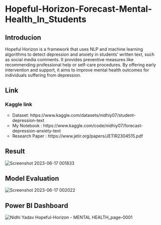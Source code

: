 # Hopeful-Horizon-Forecast-Mental-Health_In_Students

## Introducion
Hopeful Horizon is a framework that uses NLP and machine learning algorithms to detect depression and anxiety in students' written text, such as social media comments. It provides preventive measures like recommending professional help or self-care procedures. By offering early intervention and support, it aims to improve mental health outcomes for individuals suffering from depression.

## Link
### Kaggle link
<ul style="list-style-type:circle;">
  <li>Dataset: https://www.kaggle.com/datasets/nidhiy07/student-depression-text</li>
  <li> My Notebook : https://www.kaggle.com/code/nidhiy07/forecast-depression-anxiety-text </li>
  <li> Research Paper : https://www.jetir.org/papers/JETIR2304515.pdf </li>
</ul>

## Result
![Screenshot 2023-06-17 001833](https://github.com/nidhiy7/Netflix_Data_Analysis_using_Power_Bi_Tableau_Dashboard/assets/80893000/6f38c14a-f531-45cc-9145-e48d5bc800d0)

## Model Evaluation

![Screenshot 2023-06-17 002022](https://github.com/nidhiy7/Netflix_Data_Analysis_using_Power_Bi_Tableau_Dashboard/assets/80893000/7de2dd04-7d53-4324-839c-721da7b360aa)



## Power BI Dashboard
![Nidhi Yadav Hopeful-Horizon - MENTAL HEALTH_page-0001](https://github.com/nidhiy7/Netflix_Data_Analysis_using_Power_Bi_Tableau_Dashboard/assets/80893000/4e93cfbb-23da-4f42-af30-aa7498dc7a62)
